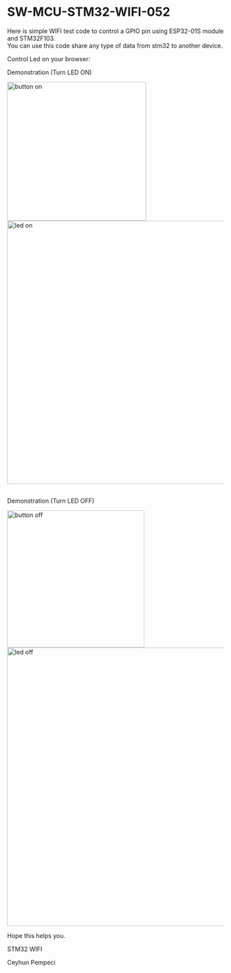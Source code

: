 # SW-MCU-STM32-WIFI-052

Here is simple WIFI test code to control a GPIO pin  using ESP32-01S module and STM32F103.<br>
You can use this code share any type of data from stm32 to another device.

Control Led on your browser:

Demonstration (Turn LED ON)

<img width="323" alt="button on" src="https://github.com/user-attachments/assets/fd286730-55a1-4c3e-9a8d-a2aaea747474" />

<br>

<img width="612" alt="led on" src="https://github.com/user-attachments/assets/fc58be6d-254d-4d31-b49f-6e9182c9743f" />

<br>
<br>

Demonstration (Turn LED OFF)

<img width="319" alt="button off" src="https://github.com/user-attachments/assets/e2c433ca-8fb8-489b-9eb8-f3764b85cc4d" />

<br>

<img width="648" alt="led off" src="https://github.com/user-attachments/assets/f358a8d8-f230-485a-bf97-06674df2a101" />

<br>

Hope this helps you.

STM32 WIFI

Ceyhun Pempeci

